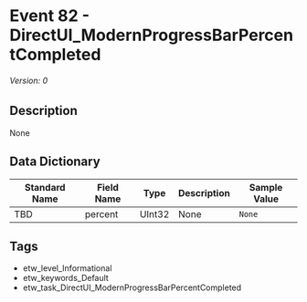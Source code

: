 # Event 82 - DirectUI_ModernProgressBarPercentCompleted
###### Version: 0

## Description
None

## Data Dictionary
|Standard Name|Field Name|Type|Description|Sample Value|
|---|---|---|---|---|
|TBD|percent|UInt32|None|`None`|

## Tags
* etw_level_Informational
* etw_keywords_Default
* etw_task_DirectUI_ModernProgressBarPercentCompleted
